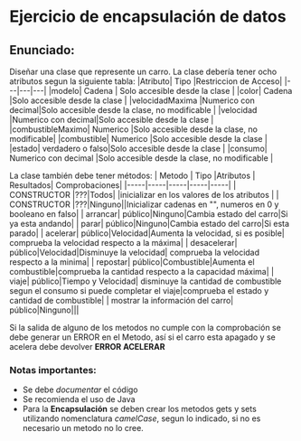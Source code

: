 # Ejercicio de encapsulación de datos

## Enunciado:
Diseñar una clase que represente un carro. La clase debería tener ocho atributos segun la siguiente tabla: 
|Atributo| Tipo |Restriccion de Acceso|
|---|---|---|
|modelo| Cadena | Solo accesible desde la clase | 
|color| Cadena |Solo accesible desde la clase | 
|velocidadMaxima |Numerico con decimal|Solo accesible desde la clase, no modificable | 
|velocidad |Numerico con decimal|Solo accesible desde la clase | 
|combustibleMaximo| Numerico |Solo accesible desde la clase, no modificable|
|combustible| Numerico |Solo accesible desde la clase |
|estado| verdadero o falso|Solo accesible desde la clase | 
|consumo| Numerico con decimal |Solo accesible desde la clase, no modificable | 

La clase también debe tener métodos:
| Metodo | Tipo |Atributos | Resultados| Comprobaciones|
|-----|-----|-----|-----|-----|
| CONSTRUCTOR |???|Todos| |inicializar en los valores de los atributos |
| CONSTRUCTOR |???|Ninguno||Inicializar cadenas en "", numeros en 0 y booleano en falso| 
| arrancar| público|Ninguno|Cambia estado del carro|Si ya esta andando|
| parar| público|Ninguno|Cambia estado del carro|Si esta parado|
| acelerar| público|Velocidad|Aumenta la velocidad, si es posible| comprueba la velocidad respecto a la máxima|
| desacelerar| público|Velocidad|Disminuye la velocidad| comprueba la velocidad respecto a la minima|
| repostar| público|Combustible|Aumenta el combustible|comprueba la cantidad respecto a la capacidad máxima|
| viaje| público|Tiempo y Velocidad| disminuye la cantidad de combustible segun el consumo si puede completar el viaje|comprueba el estado y cantidad de combustible|
| mostrar la información del carro| público|Ninguno|||
 
 Si la salida de alguno de los metodos no cumple con la comprobación se debe generar un ERROR en el Metodo, así si el carro esta apagado y se acelera debe devolver **ERROR ACELERAR**

### Notas importantes:
* Se debe *documentar* el código
* Se recomienda el uso de Java
* Para la **Encapsulación** se deben crear los metodos gets y sets utilizando nomenclatura *camelCase*, segun lo indicado, si no es necesario un metodo no lo cree.
